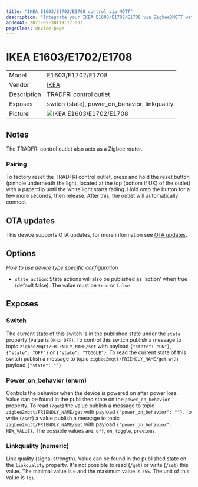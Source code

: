 ```yaml
---
title: "IKEA E1603/E1702/E1708 control via MQTT"
description: "Integrate your IKEA E1603/E1702/E1708 via Zigbee2MQTT with whatever smart home infrastructure you are using without the vendor's bridge or gateway."
addedAt: 2021-05-30T19:17:03Z
pageClass: device-page
---
```


<!-- !!!! -->
<!-- ATTENTION: This file is auto-generated through docgen! -->
<!-- You can only edit the "Notes"-Section between the two comment lines "Notes BEGIN" and "Notes END". -->
<!-- Do not use h1 or h2 heading within "## Notes"-Section. -->
<!-- !!!! -->

# IKEA E1603/E1702/E1708

|     |     |
|-----|-----|
| Model | E1603/E1702/E1708  |
| Vendor  | [IKEA](/supported-devices/#v=IKEA)  |
| Description | TRADFRI control outlet |
| Exposes | switch (state), power_on_behavior, linkquality |
| Picture | ![IKEA E1603/E1702/E1708](https://www.zigbee2mqtt.io/images/devices/E1603-E1702-E1708.jpg) |


<!-- Notes BEGIN: You can edit here. Add "## Notes" headline if not already present. -->
## Notes


The TRADFRI control outlet also acts as a Zigbee router.


### Pairing
To factory reset the TRADFRI control outlet, press and hold the reset button
(pinhole underneath the light, located at the top (bottom if UK) of the outlet) with a
paperclip until the white light starts fading. Hold onto the button for a
few more seconds, then release. After this, the outlet will automatically connect.
<!-- Notes END: Do not edit below this line -->


## OTA updates
This device supports OTA updates, for more information see [OTA updates](../guide/usage/ota_updates.md).


## Options
*[How to use device type specific configuration](../guide/configuration/devices-groups.md#specific-device-options)*

* `state_action`: State actions will also be published as 'action' when true (default false). The value must be `true` or `false`


## Exposes

### Switch 
The current state of this switch is in the published state under the `state` property (value is `ON` or `OFF`).
To control this switch publish a message to topic `zigbee2mqtt/FRIENDLY_NAME/set` with payload `{"state": "ON"}`, `{"state": "OFF"}` or `{"state": "TOGGLE"}`.
To read the current state of this switch publish a message to topic `zigbee2mqtt/FRIENDLY_NAME/get` with payload `{"state": ""}`.

### Power_on_behavior (enum)
Controls the behavior when the device is powered on after power loss.
Value can be found in the published state on the `power_on_behavior` property.
To read (`/get`) the value publish a message to topic `zigbee2mqtt/FRIENDLY_NAME/get` with payload `{"power_on_behavior": ""}`.
To write (`/set`) a value publish a message to topic `zigbee2mqtt/FRIENDLY_NAME/set` with payload `{"power_on_behavior": NEW_VALUE}`.
The possible values are: `off`, `on`, `toggle`, `previous`.

### Linkquality (numeric)
Link quality (signal strength).
Value can be found in the published state on the `linkquality` property.
It's not possible to read (`/get`) or write (`/set`) this value.
The minimal value is `0` and the maximum value is `255`.
The unit of this value is `lqi`.

